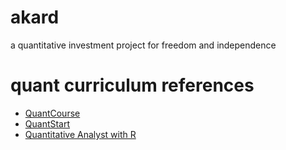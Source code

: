 # akard
a quantitative investment project for freedom and independence

# quant curriculum references
* [QuantCourse](https://quantcourse.com/)
* [QuantStart](https://www.quantstart.com/)
* [Quantitative Analyst with R](https://www.datacamp.com/tracks/quantitative-analyst-with-r)

